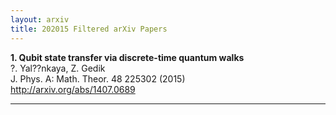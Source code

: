 ```yaml
---
layout: arxiv
title: 202015 Filtered arXiv Papers
---
```


**1.    Qubit state transfer via discrete-time quantum walks**  
?. Yal??nkaya, Z. Gedik  
J. Phys. A: Math. Theor. 48 225302 (2015)  
http://arxiv.org/abs/1407.0689  
<blockquote>
<p>

</p>
</blockquote>

------

